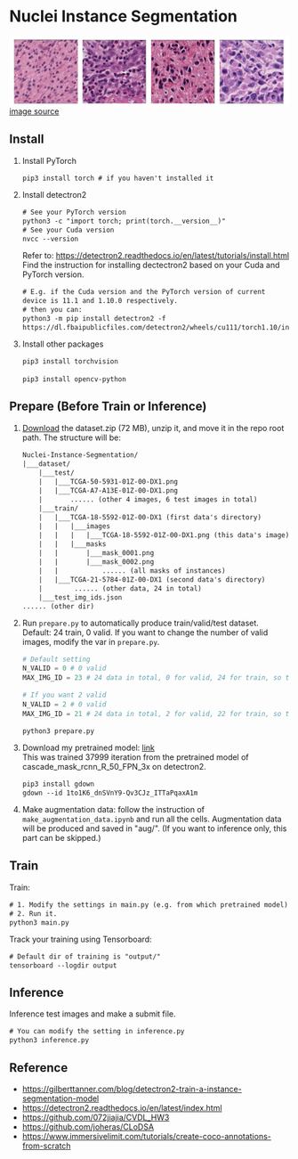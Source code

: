 # Nuclei Instance Segmentation

![img.png](resources/img.png)
[image source](https://ieeexplore.ieee.org/stamp/stamp.jsp?arnumber=8363604)

## Install
1. Install PyTorch
   ```shell
   pip3 install torch # if you haven't installed it
   ```
2. Install detectron2
   ```shell
   # See your PyTorch version
   python3 -c "import torch; print(torch.__version__)"
   # See your Cuda version
   nvcc --version
   ```
   Refer to: https://detectron2.readthedocs.io/en/latest/tutorials/install.html
   Find the instruction for installing dectectron2 based on your Cuda and PyTorch version.
   ```shell
   # E.g. if the Cuda version and the PyTorch version of current device is 11.1 and 1.10.0 respectively.
   # then you can:
   python3 -m pip install detectron2 -f https://dl.fbaipublicfiles.com/detectron2/wheels/cu111/torch1.10/index.html
   ```
3. Install other packages
   ```shell
   pip3 install torchvision
   
   pip3 install opencv-python
   ```


## Prepare (Before Train or Inference)

1. [Download](https://drive.google.com/file/d/1nEJ7NTtHcCHNQqUXaoPk55VH3Uwh4QGG/view?usp=sharing) the dataset.zip (72
   MB), unzip it, and move it in the repo root path. The structure will be:
   ```text
   Nuclei-Instance-Segmentation/
   |___dataset/
       |___test/
       |   |___TCGA-50-5931-01Z-00-DX1.png
       |   |___TCGA-A7-A13E-01Z-00-DX1.png
       |       ...... (other 4 images, 6 test images in total)
       |___train/
       |   |___TCGA-18-5592-01Z-00-DX1 (first data's directory)
       |   |   |___images
       |   |   |   |___TCGA-18-5592-01Z-00-DX1.png (this data's image)
       |   |   |___masks
       |   |       |___mask_0001.png
       |   |       |___mask_0002.png
       |   |           ...... (all masks of instances)
       |   |___TCGA-21-5784-01Z-00-DX1 (second data's directory)
       |        ...... (other data, 24 in total)
       |___test_img_ids.json
   ...... (other dir)
   ```
2. Run `prepare.py` to automatically produce train/valid/test dataset.  
   Default: 24 train, 0 valid. If you want to change the number of valid images, modify the var in `prepare.py`.
   ```python
   # Default setting
   N_VALID = 0 # 0 valid
   MAX_IMG_ID = 23 # 24 data in total, 0 for valid, 24 for train, so the max img id is 23 (0~23)
   ```
   ```python
   # If you want 2 valid
   N_VALID = 2 # 0 valid
   MAX_IMG_ID = 21 # 24 data in total, 2 for valid, 22 for train, so the max img id is 21 (0~21)
   ```
   ```shell
   python3 prepare.py
   ```
3. Download my pretrained
   model: [link](https://drive.google.com/file/d/1to1K6_dnSVnY9-Qv3CJz_ITTaPqaxA1m/view?usp=sharing)  
   This was trained 37999 iteration from the pretrained model of cascade_mask_rcnn_R_50_FPN_3x on detectron2.
   ```shell
   pip3 install gdown
   gdown --id 1to1K6_dnSVnY9-Qv3CJz_ITTaPqaxA1m
   ```

4. Make augmentation data: follow the instruction of `make_augmentation_data.ipynb` and run all the cells. Augmentation
   data will be produced and saved in "aug/". (If you want to inference only, this part can be skipped.)

## Train

Train:

```shell
# 1. Modify the settings in main.py (e.g. from which pretrained model)
# 2. Run it.
python3 main.py
```

Track your training using Tensorboard:

```shell
# Default dir of training is "output/" 
tensorboard --logdir output
```

## Inference

Inference test images and make a submit file.
```shell
# You can modify the setting in inference.py
python3 inference.py
```

## Reference

- https://gilberttanner.com/blog/detectron2-train-a-instance-segmentation-model
- https://detectron2.readthedocs.io/en/latest/index.html
- https://github.com/072jiajia/CVDL_HW3
- https://github.com/joheras/CLoDSA
- https://www.immersivelimit.com/tutorials/create-coco-annotations-from-scratch

